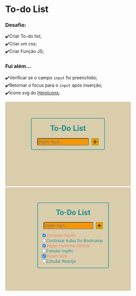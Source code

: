 # To-do List

### Desafio:
✔️Criar To-do list; </br>
✔️Criar um css; </br>
✔️Criar Função JS; </br>

### Fui além...
✔️Verificar se o campo `input` foi preenchido; </br>
✔️Retornar o focus para o `input` após inserção; </br>
✔️Ícone svg do [HeroIcons](https://heroicons.com/); </br>

<img src="https://github.com/BrunoSobralDEV/Bootcamp-Inter/blob/main/javascript/introducao/to-do-list/assets/fase-inicial.PNG" alt="to-do vazio" width="400px">
<img src="https://github.com/BrunoSobralDEV/Bootcamp-Inter/blob/main/javascript/introducao/to-do-list/assets/checked.PNG" alt="to-do preenchido" width="400px">
